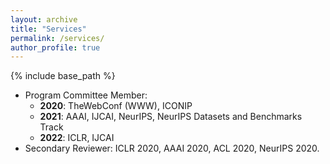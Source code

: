 ```yaml
---
layout: archive
title: "Services"
permalink: /services/
author_profile: true
---
```


{% include base_path %}

- Program Committee Member: 
    - **2020**: TheWebConf (WWW), ICONIP
    - **2021**: AAAI, IJCAI, NeurIPS, NeurIPS Datasets and Benchmarks Track
    - **2022**: ICLR, IJCAI 
- Secondary Reviewer: ICLR 2020, AAAI 2020, ACL 2020, NeurIPS 2020. 
